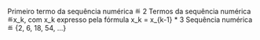 Primeiro termo da sequência numérica ≝ 2
Termos da sequência numérica ≝x_k, com x_k expresso
pela fórmula x_k = x_{k-1} * 3
Sequência numérica ≝ {2, 6, 18, 54, ...}

